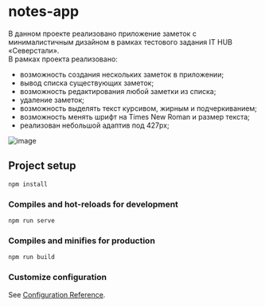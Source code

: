 # notes-app
В данном проекте реализовано приложение заметок с минималистичным дизайном в рамках тестового задания IT HUB «Северстали».  
В рамках проекта реализовано:
- возможность создания нескольких заметок в приложении;  
- вывод списка существующих заметок;  
- возможность редактирования любой заметки из списка;  
- удаление заметок;  
- возможность выделять текст курсивом, жирным и подчеркиванием;  
- возможность менять шрифт на Times New Roman и размер текста;  
- реализован небольшой адаптив под 427px;  

![image](https://github.com/huxovich/severstal_notes/assets/143432186/18568a2f-6cc1-4606-a313-05cd4fa5c409)


## Project setup
```
npm install
```

### Compiles and hot-reloads for development
```
npm run serve
```

### Compiles and minifies for production
```
npm run build
```

### Customize configuration
See [Configuration Reference](https://cli.vuejs.org/config/).
